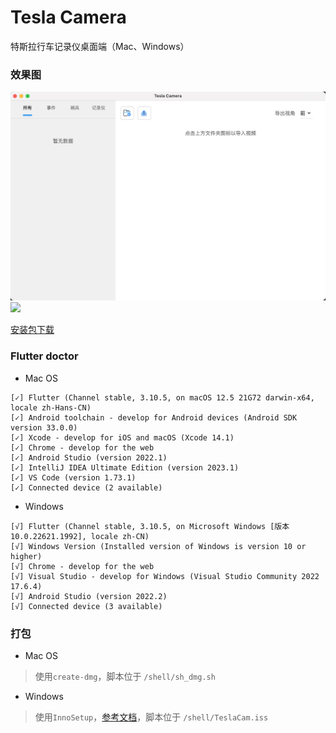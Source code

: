 # Tesla Camera

特斯拉行车记录仪桌面端（Mac、Windows）

### 效果图
<img src="https://github.com/Mario34/tesla-camera-app/blob/main/imgs/img_1.png" />
<img src="https://github.com/Mario34/tesla-camera-app/blob/main/imgs/img_2.gif" />

[安装包下载](https://github.com/Mario34/tesla-camera-app/releases)

### Flutter doctor

- Mac OS

```shell
[✓] Flutter (Channel stable, 3.10.5, on macOS 12.5 21G72 darwin-x64, locale zh-Hans-CN)
[✓] Android toolchain - develop for Android devices (Android SDK version 33.0.0)
[✓] Xcode - develop for iOS and macOS (Xcode 14.1)
[✓] Chrome - develop for the web
[✓] Android Studio (version 2022.1)
[✓] IntelliJ IDEA Ultimate Edition (version 2023.1)
[✓] VS Code (version 1.73.1)
[✓] Connected device (2 available)
```
- Windows

```shell
[√] Flutter (Channel stable, 3.10.5, on Microsoft Windows [版本 10.0.22621.1992], locale zh-CN)
[√] Windows Version (Installed version of Windows is version 10 or higher)
[√] Chrome - develop for the web
[√] Visual Studio - develop for Windows (Visual Studio Community 2022 17.6.4)
[√] Android Studio (version 2022.2)
[√] Connected device (3 available)
```

### 打包

- Mac OS
> 使用`create-dmg`，脚本位于 `/shell/sh_dmg.sh`

- Windows
> 使用`InnoSetup`，[参考文档](https://juejin.cn/post/7108928269285589000)，脚本位于 `/shell/TeslaCam.iss`